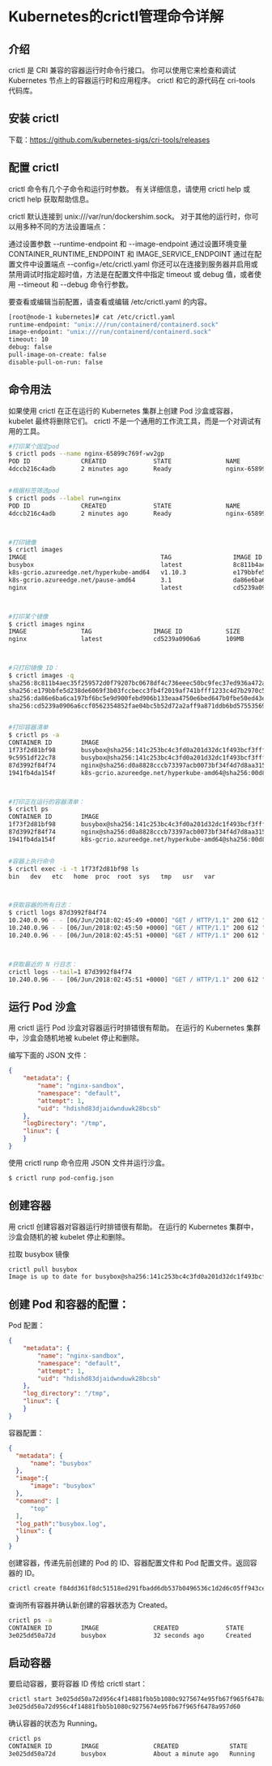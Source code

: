 # Kubernetes的crictl管理命令详解

## 介绍

crictl 是 CRI 兼容的容器运行时命令行接口。 你可以使用它来检查和调试 Kubernetes 节点上的容器运行时和应用程序。 crictl 和它的源代码在 cri-tools 代码库。
## 安装 crictl

下载：https://github.com/kubernetes-sigs/cri-tools/releases
## 配置 crictl

crictl 命令有几个子命令和运行时参数。 有关详细信息，请使用 crictl help 或 crictl help 获取帮助信息。

crictl 默认连接到 unix:///var/run/dockershim.sock。 对于其他的运行时，你可以用多种不同的方法设置端点：

通过设置参数 --runtime-endpoint 和 --image-endpoint
通过设置环境变量 CONTAINER_RUNTIME_ENDPOINT 和 IMAGE_SERVICE_ENDPOINT
通过在配置文件中设置端点 --config=/etc/crictl.yaml
你还可以在连接到服务器并启用或禁用调试时指定超时值，方法是在配置文件中指定 timeout 或 debug 值，或者使用 --timeout 和 --debug 命令行参数。

要查看或编辑当前配置，请查看或编辑 /etc/crictl.yaml 的内容。

```bash
[root@node-1 kubernetes]# cat /etc/crictl.yaml
runtime-endpoint: "unix:///run/containerd/containerd.sock"
image-endpoint: "unix:///run/containerd/containerd.sock"
timeout: 10
debug: false
pull-image-on-create: false
disable-pull-on-run: false
```

## 命令用法

如果使用 crictl 在正在运行的 Kubernetes 集群上创建 Pod 沙盒或容器， kubelet 最终将删除它们。 crictl 不是一个通用的工作流工具，而是一个对调试有用的工具。


```bash
#打印某个固定pod
$ crictl pods --name nginx-65899c769f-wv2gp
POD ID              CREATED             STATE               NAME                     NAMESPACE           ATTEMPT
4dccb216c4adb       2 minutes ago       Ready               nginx-65899c769f-wv2gp   default             0


#根据标签筛选pod
$ crictl pods --label run=nginx
POD ID              CREATED             STATE               NAME                     NAMESPACE           ATTEMPT
4dccb216c4adb       2 minutes ago       Ready               nginx-65899c769f-wv2gp   default             0



#打印镜像
$ crictl images
IMAGE                                     TAG                 IMAGE ID            SIZE
busybox                                   latest              8c811b4aec35f       1.15MB
k8s-gcrio.azureedge.net/hyperkube-amd64   v1.10.3             e179bbfe5d238       665MB
k8s-gcrio.azureedge.net/pause-amd64       3.1                 da86e6ba6ca19       742kB
nginx                                     latest              cd5239a0906a6       109MB



#打印某个镜像
$ crictl images nginx
IMAGE               TAG                 IMAGE ID            SIZE
nginx               latest              cd5239a0906a6       109MB



#只打印镜像 ID：
$ crictl images -q
sha256:8c811b4aec35f259572d0f79207bc0678df4c736eeec50bc9fec37ed936a472a
sha256:e179bbfe5d238de6069f3b03fccbecc3fb4f2019af741bfff1233c4d7b2970c5
sha256:da86e6ba6ca197bf6bc5e9d900febd906b133eaa4750e6bed647b0fbe50ed43e
sha256:cd5239a0906a6ccf0562354852fae04bc5b52d72a2aff9a871ddb6bd57553569


#打印容器清单
$ crictl ps -a
CONTAINER ID        IMAGE                                                                                                             CREATED             STATE               NAME                       ATTEMPT
1f73f2d81bf98       busybox@sha256:141c253bc4c3fd0a201d32dc1f493bcf3fff003b6df416dea4f41046e0f37d47                                   7 minutes ago       Running             sh                         1
9c5951df22c78       busybox@sha256:141c253bc4c3fd0a201d32dc1f493bcf3fff003b6df416dea4f41046e0f37d47                                   8 minutes ago       Exited              sh                         0
87d3992f84f74       nginx@sha256:d0a8828cccb73397acb0073bf34f4d7d8aa315263f1e7806bf8c55d8ac139d5f                                     8 minutes ago       Running             nginx                      0
1941fb4da154f       k8s-gcrio.azureedge.net/hyperkube-amd64@sha256:00d814b1f7763f4ab5be80c58e98140dfc69df107f2



#打印正在运行的容器清单：
$ crictl ps
CONTAINER ID        IMAGE                                                                                                             CREATED             STATE               NAME                       ATTEMPT
1f73f2d81bf98       busybox@sha256:141c253bc4c3fd0a201d32dc1f493bcf3fff003b6df416dea4f41046e0f37d47                                   6 minutes ago       Running             sh                         1
87d3992f84f74       nginx@sha256:d0a8828cccb73397acb0073bf34f4d7d8aa315263f1e7806bf8c55d8ac139d5f                                     7 minutes ago       Running             nginx                      0
1941fb4da154f       k8s-gcrio.azureedge.net/hyperkube-amd64@sha256:00d814b1f7763f4ab5be80c58e98140dfc69df107f2


#容器上执行命令
$ crictl exec -i -t 1f73f2d81bf98 ls
bin   dev   etc   home  proc  root  sys   tmp   usr   var



#获取容器的所有日志：
$ crictl logs 87d3992f84f74
10.240.0.96 - - [06/Jun/2018:02:45:49 +0000] "GET / HTTP/1.1" 200 612 "-" "curl/7.47.0" "-"
10.240.0.96 - - [06/Jun/2018:02:45:50 +0000] "GET / HTTP/1.1" 200 612 "-" "curl/7.47.0" "-"
10.240.0.96 - - [06/Jun/2018:02:45:51 +0000] "GET / HTTP/1.1" 200 612 "-" "curl/7.47.0" "-"



#获取最近的 N 行日志：
crictl logs --tail=1 87d3992f84f74
10.240.0.96 - - [06/Jun/2018:02:45:51 +0000] "GET / HTTP/1.1" 200 612 "-" "curl/7.47.0" "-"


```

## 运行 Pod 沙盒
用 crictl 运行 Pod 沙盒对容器运行时排错很有帮助。 在运行的 Kubernetes 集群中，沙盒会随机地被 kubelet 停止和删除。

编写下面的 JSON 文件：

```json
{
    "metadata": {
        "name": "nginx-sandbox",
        "namespace": "default",
        "attempt": 1,
        "uid": "hdishd83djaidwnduwk28bcsb"
    },
    "logDirectory": "/tmp",
    "linux": {
    }
}
```

使用 crictl runp 命令应用 JSON 文件并运行沙盒。

```bash
$ crictl runp pod-config.json
```

## 创建容器

用 crictl 创建容器对容器运行时排错很有帮助。 在运行的 Kubernetes 集群中，沙盒会随机的被 kubelet 停止和删除。

拉取 busybox 镜像

```bash
crictl pull busybox
Image is up to date for busybox@sha256:141c253bc4c3fd0a201d32dc1f493bcf3fff003b6df416dea4f41046e0f37d472
```

## 创建 Pod 和容器的配置：

Pod 配置：

```json
{
    "metadata": {
        "name": "nginx-sandbox",
        "namespace": "default",
        "attempt": 1,
        "uid": "hdishd83djaidwnduwk28bcsb"
    },
    "log_directory": "/tmp",
    "linux": {
    }
}
```

容器配置：

```json
{
  "metadata": {
      "name": "busybox"
  },
  "image":{
      "image": "busybox"
  },
  "command": [
      "top"
  ],
  "log_path":"busybox.log",
  "linux": {
  }
}
```

创建容器，传递先前创建的 Pod 的 ID、容器配置文件和 Pod 配置文件。返回容器的 ID。

```bash
crictl create f84dd361f8dc51518ed291fbadd6db537b0496536c1d2d6c05ff943ce8c9a54f container-config.json pod-config.json
```

查询所有容器并确认新创建的容器状态为 Created。

```bash
crictl ps -a
CONTAINER ID        IMAGE               CREATED             STATE               NAME                ATTEMPT
3e025dd50a72d       busybox             32 seconds ago      Created             busybox             0
```

## 启动容器

要启动容器，要将容器 ID 传给 crictl start：

```bash
crictl start 3e025dd50a72d956c4f14881fbb5b1080c9275674e95fb67f965f6478a957d60
3e025dd50a72d956c4f14881fbb5b1080c9275674e95fb67f965f6478a957d60
```

确认容器的状态为 Running。

```bash
crictl ps
CONTAINER ID        IMAGE               CREATED              STATE               NAME                ATTEMPT
3e025dd50a72d       busybox             About a minute ago   Running             busybox             0
```

